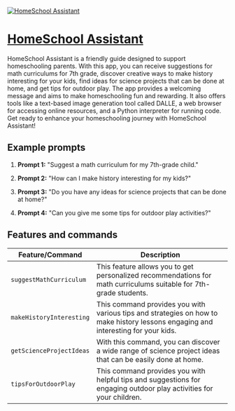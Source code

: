[![HomeSchool Assistant](https://files.oaiusercontent.com/file-zgLAAQR0uPtwuUXg8HACwvNh?se=2123-10-17T11%3A52%3A28Z&sp=r&sv=2021-08-06&sr=b&rscc=max-age%3D31536000%2C%20immutable&rscd=attachment%3B%20filename%3Db87c8ad8-96e1-4d6d-a956-bba0261f4cf6.png&sig=Cpim/GIuMwYO3OEJ9ncA1O2nwjFCBjJO%2BBp8bfOa51E%3D)](https://chat.openai.com/g/g-NiLomtyRo-homeschool-assistant)

# [HomeSchool Assistant](https://chat.openai.com/g/g-NiLomtyRo-homeschool-assistant)

HomeSchool Assistant is a friendly guide designed to support homeschooling parents. With this app, you can receive suggestions for math curriculums for 7th grade, discover creative ways to make history interesting for your kids, find ideas for science projects that can be done at home, and get tips for outdoor play. The app provides a welcoming message and aims to make homeschooling fun and rewarding. It also offers tools like a text-based image generation tool called DALLE, a web browser for accessing online resources, and a Python interpreter for running code. Get ready to enhance your homeschooling journey with HomeSchool Assistant!

## Example prompts

1. **Prompt 1:** "Suggest a math curriculum for my 7th-grade child."

2. **Prompt 2:** "How can I make history interesting for my kids?"

3. **Prompt 3:** "Do you have any ideas for science projects that can be done at home?"

4. **Prompt 4:** "Can you give me some tips for outdoor play activities?"

## Features and commands

| Feature/Command | Description |
| --- | --- |
| `suggestMathCurriculum` | This feature allows you to get personalized recommendations for math curriculums suitable for 7th-grade students. |
| `makeHistoryInteresting` | This command provides you with various tips and strategies on how to make history lessons engaging and interesting for your kids. |
| `getScienceProjectIdeas` | With this command, you can discover a wide range of science project ideas that can be easily done at home. |
| `tipsForOutdoorPlay` | This command provides you with helpful tips and suggestions for engaging outdoor play activities for your children. |